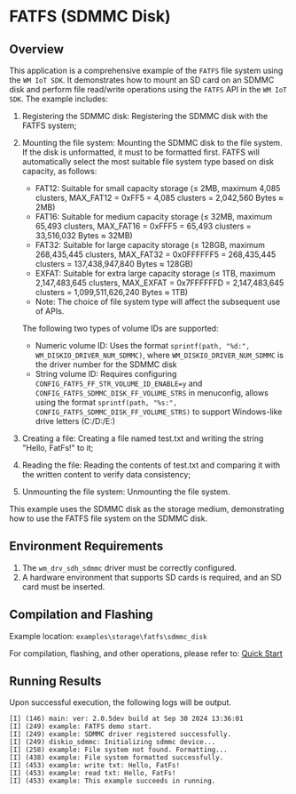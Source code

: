 # FATFS (SDMMC Disk)

## Overview

This application is a comprehensive example of the `FATFS` file system using the `WM IoT SDK`. It demonstrates how to mount an SD card on an SDMMC disk and perform file read/write operations using the `FATFS` API in the `WM IoT SDK`. The example includes:

1. Registering the SDMMC disk: Registering the SDMMC disk with the FATFS system;
2. Mounting the file system: Mounting the SDMMC disk to the file system.
   If the disk is unformatted, it must to be formatted first. FATFS will automatically select the most suitable file system type based on disk capacity, as follows:
   - FAT12: Suitable for small capacity storage (≤ 2MB, maximum 4,085 clusters, MAX_FAT12 = 0xFF5 = 4,085 clusters = 2,042,560 Bytes ≈ 2MB)
   - FAT16: Suitable for medium capacity storage (≤ 32MB, maximum 65,493 clusters, MAX_FAT16 = 0xFFF5 = 65,493 clusters = 33,516,032 Bytes ≈ 32MB)
   - FAT32: Suitable for large capacity storage (≤ 128GB, maximum 268,435,445 clusters, MAX_FAT32 = 0x0FFFFFF5 = 268,435,445 clusters = 137,438,947,840 Bytes ≈ 128GB)
   - EXFAT: Suitable for extra large capacity storage (≤ 1TB, maximum 2,147,483,645 clusters, MAX_EXFAT = 0x7FFFFFFD = 2,147,483,645 clusters = 1,099,511,626,240 Bytes ≈ 1TB)
   - Note: The choice of file system type will affect the subsequent use of APIs.

   The following two types of volume IDs are supported:
   - Numeric volume ID: Uses the format `sprintf(path, "%d:", WM_DISKIO_DRIVER_NUM_SDMMC)`, where `WM_DISKIO_DRIVER_NUM_SDMMC` is the driver number for the SDMMC disk
   - String volume ID: Requires configuring `CONFIG_FATFS_FF_STR_VOLUME_ID_ENABLE=y` and `CONFIG_FATFS_SDMMC_DISK_FF_VOLUME_STRS` in menuconfig, allows using the format `sprintf(path, "%s:", CONFIG_FATFS_SDMMC_DISK_FF_VOLUME_STRS)` to support Windows-like drive letters (C:/D:/E:)
3. Creating a file: Creating a file named test.txt and writing the string "Hello, FatFs!" to it;
4. Reading the file: Reading the contents of test.txt and comparing it with the written content to verify data consistency;
5. Unmounting the file system: Unmounting the file system.

This example uses the SDMMC disk as the storage medium, demonstrating how to use the FATFS file system on the SDMMC disk.

## Environment Requirements

1. The `wm_drv_sdh_sdmmc` driver must be correctly configured.
2. A hardware environment that supports SD cards is required, and an SD card must be inserted.

## Compilation and Flashing

Example location: `examples\storage\fatfs\sdmmc_disk`

For compilation, flashing, and other operations, please refer to: [Quick Start](https://doc.winnermicro.net/w800/en/2.2-beta.2/get_started/index.html)

## Running Results

Upon successful execution, the following logs will be output.
```
[I] (146) main: ver: 2.0.5dev build at Sep 30 2024 13:36:01
[I] (249) example: FATFS demo start.
[I] (249) example: SDMMC driver registered successfully.
[I] (249) diskio_sdmmc: Initializing sdmmc device...
[I] (258) example: File system not found. Formatting...
[I] (438) example: File system formatted successfully.
[I] (453) example: write txt: Hello, FatFs!
[I] (453) example: read txt: Hello, FatFs!
[I] (453) example: This example succeeds in running.
```